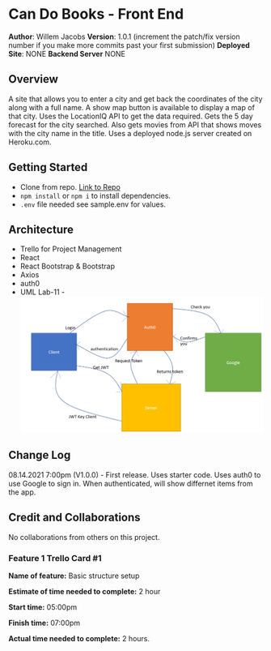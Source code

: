 # Can Do Books - Front End

**Author**: Willem Jacobs
**Version**: 1.0.1 (increment the patch/fix version number if you make more commits past your first submission)
**Deployed Site**: NONE
**Backend Server** NONE

## Overview

A site that allows you to enter a city and get back the coordinates of the city along with a full name. A show map button is available to display a map of that city. Uses the LocationIQ API to get the data required. Gets the 5 day forecast for the city searched. Also gets movies from API that shows moves with the city name in the title. Uses a deployed node.js server created on Heroku.com.

## Getting Started

- Clone from repo. [Link to Repo](https://github.com/Willem-Jacobs/can-do-books)
- `npm install` or `npm i` to install dependencies.
- `.env` file needed see sample.env for values.

## Architecture

- Trello for Project Management
- React
- React Bootstrap & Bootstrap
- Axios
- auth0
- UML Lab-11 - ![UML](CE-Lab11-UML.png "UML Image")

## Change Log

08.14.2021 7:00pm (V1.0.0) - First release. Uses starter code. Uses auth0 to use Google to sign in. When authenticated, will show differnet items from the app.

## Credit and Collaborations

No collaborations from others on this project.

### Feature 1 Trello Card #1

**Name of feature:** Basic structure setup

**Estimate of time needed to complete:** 2 hour

**Start time:** 05:00pm

**Finish time:** 07:00pm

**Actual time needed to complete:** 2 hours.
